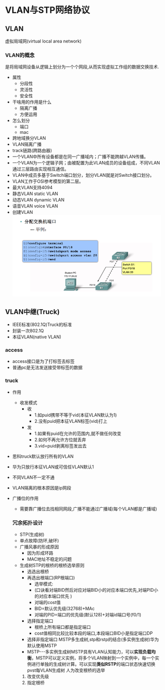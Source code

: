 # VLAN与STP网络协议
## VLAN
虚拟局域网(virtual local area network)

### VLAN的概念
 是将局域网设备从逻辑上划分为一个个网段,从而实现虚拟工作组的数据交换技术.
- 属性
  - 分段性
  - 灵活性
  - 安全性
- 干啥用的作用是什么
  - 隔离广播
  - 方便运用
- 怎么划分
  - 端口
  - mac
- 跨地域换分VLAN
- VLAN隔离广播
- track链路(跨路由器)
- 一个VLAN中所有设备都是在同一广播域内；广播不能跨越VLAN传播。
- 一个VLAN为一个逻辑子网；由被配置为此VLAN成员的设备组成，不同VLAN通过三层路由实现相互通信。
- VLAN中成员多基于Switch端口划分，划分VLAN就是对Switch接口划分。
- VLAN工作于OSI参考模型的第二层。
- 最大VLAN支持4094
- 静态VLAN static VLAN
- 动态VLAN dynamic VLAN
- 语音VLAN voice VLAN
- 创建VLAN
![](img/2019-07-31-18-43-21.png)
## VLAN中继(Truck)
- IEEE标准(802.1Q)Truck的标准
- 封装一次802.1Q
- 本征VLAN(native VLAN)
### access
- access接口是为了打标签去标签
- 普通pc是无法发送接受带标签的数据
### truck
- 作用
  - 收发模式
    - 收
      - 1.如puid携带不等于vid(本征VLAN默认为1)
      - 2.没有puid把本征VLAN标签(vid)打上
    - 发
      - 1.如果有puid在允许的范围内,就不做任何改变
      - 2.如何不再允许方位就丢弃
      - 3.vid=puid剥离标签发出去

- 思科truck默认放行所有的VLAN
- 华为只放行本征VLAN或可信任VLAN默认1
- 不同VLAN不一定不通
- VLAN隔离的根本原因是ip网段
- 广播位的作用
  - 需要靠广播位去找相同网段,广播不能通过广播域(每个VLAN都是广播域)
  ### 冗余拓扑设计
  - STP(生成树)
  - 单点故障(防环,破环)
  - 广播风暴的形成原因
    - 因为形成环路
    - MAC地址不稳定的问题
  - 生成树STP的根桥的根桥选举原则
    - 选选出根桥
    - 再选出根端口(RP根端口)
      - 选举模式: 
      - (口诀看对端BID然后对应对端BID小的对应本端口优先,对端PID小的对应本端口优先 )
      - 对端的cost值 
      - BID=默认优先级(32768)+MAc
      - 对端的PID=端口的优先级(默认128)+对端id端口号(f0/1)
    - 选择指定端口
      - 根桥上所有端口都是指定端口
      - cost值相同比较比较本段的端口,本段端口BID小是指定端口DP
    - 选择非指定端口
    MSTP多生成树,stp和rstp的结合(多实例生成树)华为默认使用MSTP
    - MSTP---多实例生成树MSTP具有VLAN认知能力，可以**实现负载均衡**，MSTP可以定义实例，将多个VLAN映射到一个实例中，每一个实例进行单独的生成树计算。可以实现**类似RSTP**的端口状态快速切换
    pvst每VLAN生成树
    人为改变根桥的选举
    1. 改变优先级
    2. 指定根桥